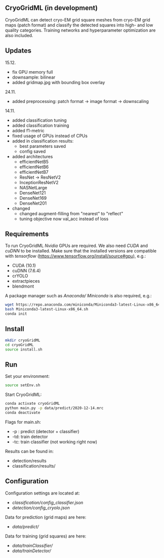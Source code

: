 ## CryoGridML (in development)
CryoGridML can detect cryo-EM grid square meshes from cryo-EM grid maps (patch format) and classify the detected squares into high- and low quality categories. Training networks and hyperparameter optimization are also included.

## Updates
15.12.
- fix GPU memory full
- downsample: bilinear
- added gridmap.jpg with bounding box overlay

24.11.
- added preprocessing: patch format -> image format -> downscaling

14.11.
- added classification tuning
- added classification training
- added f1-metric
- fixed usage of GPUs instead of CPUs
- added in classification results:
    - best parameters saved
    - config saved
- added architectures
    - efficientNetB5
    - efficientNetB6
    - efficientNetB7
    - ResNet -> ResNetV2
    - InceptionResNetV2
    - NASNetLarge
    - DenseNet121
    - DenseNet169
    - DenseNet201
- changed
    - changed augment-filling from "nearest" to "reflect"
    - tuning objective now val_acc instead of loss


## Requirements
To run CryoGridML *Nvidia* GPUs are required. We also need *CUDA* and *cuDNN* to be installed. Make sure that the installed versions are compatible with *tensorflow* (https://www.tensorflow.org/install/source#gpu), e.g.:

- CUDA (10.1)
- cuDNN (7.6.4)
- crYOLO
- extractpieces
- blendmont

A package manager such as *Anaconda/ Miniconda* is also required, e.g.:
```bash
wget https://repo.anaconda.com/miniconda/Miniconda3-latest-Linux-x86_64.sh
bash Miniconda3-latest-Linux-x86_64.sh
conda init
```

## Install
```bash
mkdir cryoGridML
cd cryoGridML
source install.sh
```

## Run 
Set your environment:
```bash
source setEnv.sh
```

Start CryoGridML:
```bash
conda activate cryoGridML
python main.py -p data/predict/2020-12-14.mrc
conda deactivate
```

Flags for main.sh:
- -p : predict (detector + classifier)
- -td: train detector
- -tc: train classifier (not working right now)

Results can be found in:
- detection/results
- classification/results/


## Configuration
Configuration settings are located at:
- *classification/config_classifier.json*
- *detection/config_cryolo.json*

Data for prediction (grid maps) are here:
- *data/predict/*

Data for training (grid squares) are here:
- *data/trainClassifier/*
- *data/trainDetector/*